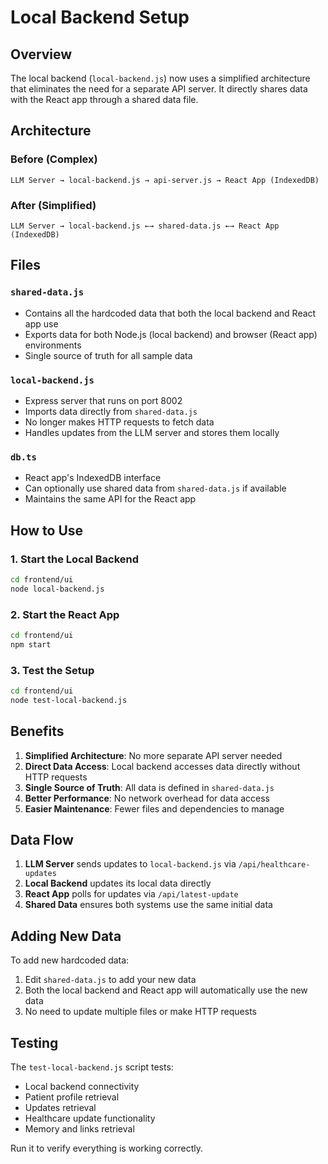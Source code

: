 # Local Backend Setup

## Overview
The local backend (`local-backend.js`) now uses a simplified architecture that eliminates the need for a separate API server. It directly shares data with the React app through a shared data file.

## Architecture

### Before (Complex)
```
LLM Server → local-backend.js → api-server.js → React App (IndexedDB)
```

### After (Simplified)
```
LLM Server → local-backend.js ←→ shared-data.js ←→ React App (IndexedDB)
```

## Files

### `shared-data.js`
- Contains all the hardcoded data that both the local backend and React app use
- Exports data for both Node.js (local backend) and browser (React app) environments
- Single source of truth for all sample data

### `local-backend.js`
- Express server that runs on port 8002
- Imports data directly from `shared-data.js`
- No longer makes HTTP requests to fetch data
- Handles updates from the LLM server and stores them locally

### `db.ts`
- React app's IndexedDB interface
- Can optionally use shared data from `shared-data.js` if available
- Maintains the same API for the React app

## How to Use

### 1. Start the Local Backend
```bash
cd frontend/ui
node local-backend.js
```

### 2. Start the React App
```bash
cd frontend/ui
npm start
```

### 3. Test the Setup
```bash
cd frontend/ui
node test-local-backend.js
```

## Benefits

1. **Simplified Architecture**: No more separate API server needed
2. **Direct Data Access**: Local backend accesses data directly without HTTP requests
3. **Single Source of Truth**: All data is defined in `shared-data.js`
4. **Better Performance**: No network overhead for data access
5. **Easier Maintenance**: Fewer files and dependencies to manage

## Data Flow

1. **LLM Server** sends updates to `local-backend.js` via `/api/healthcare-updates`
2. **Local Backend** updates its local data directly
3. **React App** polls for updates via `/api/latest-update`
4. **Shared Data** ensures both systems use the same initial data

## Adding New Data

To add new hardcoded data:

1. Edit `shared-data.js` to add your new data
2. Both the local backend and React app will automatically use the new data
3. No need to update multiple files or make HTTP requests

## Testing

The `test-local-backend.js` script tests:
- Local backend connectivity
- Patient profile retrieval
- Updates retrieval
- Healthcare update functionality
- Memory and links retrieval

Run it to verify everything is working correctly. 